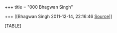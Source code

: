 +++
title = "000 Bhagwan Singh"

+++
[[Bhagwan Singh	2011-12-14, 22:16:46 [Source](https://groups.google.com/g/bvparishat/c/z3y8eOkB6No)]]



[TABLE]

